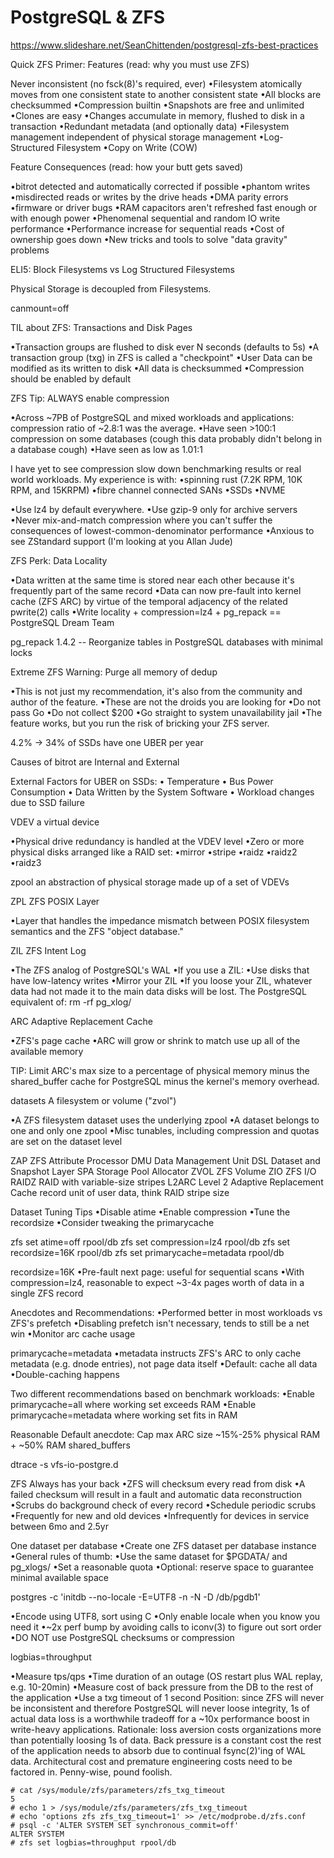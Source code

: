 # PostgreSQL & ZFS



https://www.slideshare.net/SeanChittenden/postgresql-zfs-best-practices


Quick ZFS Primer: Features (read: why you must use ZFS)


Never inconsistent (no fsck(8)'s required, ever)
•Filesystem atomically moves from one consistent state to another consistent state
•All blocks are checksummed
•Compression builtin
•Snapshots are free and unlimited
•Clones are easy
•Changes accumulate in memory, flushed to disk in a transaction
•Redundant metadata (and optionally data)
•Filesystem management independent of physical storage management
•Log-Structured Filesystem
•Copy on Write (COW)

Feature Consequences (read: how your butt gets saved)

•bitrot detected and automatically corrected if possible
  •phantom writes
  •misdirected reads or writes by the drive heads
  •DMA parity errors
  •firmware or driver bugs
  •RAM capacitors aren't refreshed fast enough or with enough power
•Phenomenal sequential and random IO write performance
•Performance increase for sequential reads
•Cost of ownership goes down
•New tricks and tools to solve "data gravity" problems


ELI5: Block Filesystems vs Log
Structured Filesystems

Physical Storage is
decoupled
from
Filesystems.

canmount=off

TIL about ZFS: Transactions and Disk Pages

•Transaction groups are flushed to disk ever N seconds (defaults to 5s)
•A transaction group (txg) in ZFS is called a "checkpoint"
•User Data can be modified as its written to disk
•All data is checksummed
•Compression should be enabled by default

ZFS Tip: ALWAYS enable compression

•Across ~7PB of PostgreSQL and mixed workloads and applications:
compression ratio of ~2.8:1 was the average.
•Have seen >100:1 compression on some databases
(cough this data probably didn't belong in a database cough)
•Have seen as low as 1.01:1

I have yet to see compression slow down benchmarking results or real world
workloads. My experience is with:
•spinning rust (7.2K RPM, 10K RPM, and 15KRPM)
•fibre channel connected SANs
•SSDs
•NVME

•Use lz4 by default everywhere.
•Use gzip-9 only for archive servers
•Never mix-and-match compression where you can't suffer the
consequences of lowest-common-denominator performance
•Anxious to see ZStandard support (I'm looking at you Allan Jude)

ZFS Perk: Data Locality

•Data written at the same time is stored near each other because it's frequently
part of the same record
•Data can now pre-fault into kernel cache (ZFS ARC) by virtue of the temporal
adjacency of the related pwrite(2) calls
•Write locality + compression=lz4 + pg_repack == PostgreSQL Dream Team

pg_repack 1.4.2 -- Reorganize tables in PostgreSQL databases with minimal locks



Extreme ZFS Warning: Purge all memory of dedup

•This is not just my recommendation, it's also from the community and author
of the feature.
•These are not the droids you are looking for
•Do not pass Go
•Do not collect $200
•Go straight to system unavailability jail
•The feature works, but you run the risk of bricking your ZFS server.

4.2% -> 34% of SSDs have one UBER per year

Causes of bitrot are Internal and External

External Factors for UBER on SSDs:
• Temperature
• Bus Power Consumption
• Data Written by the System Software
• Workload changes due to SSD failure

VDEV
a virtual device

•Physical drive redundancy is handled at the VDEV level
•Zero or more physical disks arranged like a RAID set:
•mirror
•stripe
•raidz
•raidz2
•raidz3

zpool
an abstraction of physical storage made up of a set of VDEVs


ZPL
ZFS POSIX Layer

•Layer that handles the impedance mismatch between POSIX filesystem
semantics and the ZFS "object database."

ZIL
ZFS Intent Log

•The ZFS analog of PostgreSQL's WAL
•If you use a ZIL:
  •Use disks that have low-latency writes
  •Mirror your ZIL
  •If you loose your ZIL, whatever data had not made it to the main data disks
   will be lost. The PostgreSQL equivalent of: rm -rf pg_xlog/

ARC
Adaptive Replacement Cache

•ZFS's page cache
•ARC will grow or shrink to match use up all of the available memory

TIP: Limit ARC's max size to a percentage of physical memory
minus the shared_buffer cache for PostgreSQL minus the
kernel's memory overhead.


datasets
A filesystem or volume ("zvol")

•A ZFS filesystem dataset uses the underlying zpool
•A dataset belongs to one and only one zpool
•Misc tunables, including compression and quotas are set on the dataset level


ZAP ZFS Attribute Processor
DMU Data Management Unit
DSL Dataset and Snapshot Layer
SPA Storage Pool Allocator
ZVOL ZFS Volume
ZIO ZFS I/O
RAIDZ RAID with variable-size stripes
L2ARC Level 2 Adaptive Replacement Cache
record unit of user data, think RAID stripe size

Dataset Tuning Tips
•Disable atime
•Enable compression
•Tune the recordsize
•Consider tweaking the primarycache

zfs set atime=off rpool/db
zfs set compression=lz4 rpool/db
zfs set recordsize=16K rpool/db
zfs set primarycache=metadata rpool/db

recordsize=16K
•Pre-fault next page: useful for sequential scans
•With compression=lz4, reasonable to expect ~3-4x pages worth of data
in a single ZFS record

Anecdotes and Recommendations:
•Performed better in most workloads vs ZFS's prefetch
•Disabling prefetch isn't necessary, tends to still be a net win
•Monitor arc cache usage


primarycache=metadata
•metadata instructs ZFS's ARC to only cache metadata (e.g. dnode entries),
not page data itself
•Default: cache all data
•Double-caching happens 

Two different recommendations based on benchmark workloads:
•Enable primarycache=all where working set exceeds RAM
•Enable primarycache=metadata where working set fits in RAM

Reasonable Default anecdote: Cap max ARC size ~15%-25%
physical RAM + ~50% RAM shared_buffers

dtrace -s vfs-io-postgre.d


ZFS Always has your back
•ZFS will checksum every read from disk
•A failed checksum will result in a fault and automatic data reconstruction
•Scrubs do background check of every record
•Schedule periodic scrubs
•Frequently for new and old devices
•Infrequently for devices in service between 6mo and 2.5yr 

One dataset per database
•Create one ZFS dataset per database instance
•General rules of thumb:
•Use the same dataset for $PGDATA/ and pg_xlogs/
•Set a reasonable quota
•Optional: reserve space to guarantee minimal available space


postgres -c 'initdb --no-locale -E=UTF8 -n -N -D /db/pgdb1'

•Encode using UTF8, sort using C
•Only enable locale when you know you need it
  •~2x perf bump by avoiding calls to iconv(3) to figure out sort order
  •DO NOT use PostgreSQL checksums or compression


logbias=throughput

•Measure tps/qps
•Time duration of an outage (OS restart plus WAL replay, e.g. 10-20min)
•Measure cost of back pressure from the DB to the rest of the application
•Use a txg timeout of 1 second
Position: since ZFS will never be inconsistent and therefore PostgreSQL will
never loose integrity, 1s of actual data loss is a worthwhile tradeoff for a ~10x
performance boost in write-heavy applications.
Rationale: loss aversion costs organizations more than potentially loosing 1s
of data. Back pressure is a constant cost the rest of the application needs to
absorb due to continual fsync(2)'ing of WAL data. Architectural cost and
premature engineering costs need to be factored in. Penny-wise, pound
foolish.

```
# cat /sys/module/zfs/parameters/zfs_txg_timeout
5
# echo 1 > /sys/module/zfs/parameters/zfs_txg_timeout
# echo 'options zfs zfs_txg_timeout=1' >> /etc/modprobe.d/zfs.conf
# psql -c 'ALTER SYSTEM SET synchronous_commit=off'
ALTER SYSTEM
# zfs set logbias=throughput rpool/db
```

